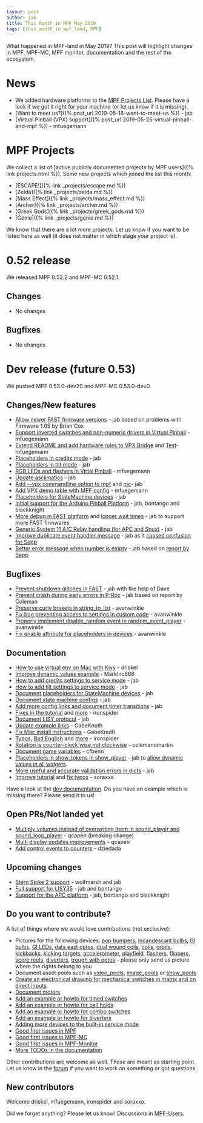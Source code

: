 ```yaml
---
layout: post
author: jab
title: This Month in MPF May 2019
tags: [this_month_in_mpf_land, MPF]
---
```

What happened in MPF-land in May 2019?
This post will highlight changes in MPF, MPF-MC, MPF monitor, documentation
and the rest of the ecosystem.

# News

* We added hardware platforms to the [MPF Projects List](https://missionpinball.org/projects.html). Please have a look if we got it right for your machine (or let us know if it is missing).
* [Want to meet us?]({% post_url 2019-05-18-want-to-meet-us %}) - jab
* [Virtual Pinball (VPX) support]({% post_url 2019-05-25-virtual-pinball-and-mpf %}) - mfuegemann


# MPF Projects

We collect a list of [active publicly documented projects by MPF users]({% link projects.html %}).
Some new projects which joined the list this month:

* [ESCAPE!]({% link _projects/escape.md %})
* [Zelda]({% link _projects/zelda.md %})
* [Mass Effect]({% link _projects/mass_effect.md %})
* [Archer]({% link _projects/archer.md %})
* [Greek Gods]({% link _projects/greek_gods.md %})
* [Genie]({% link _projects/genie.md %})

We know that there are a lot more projects. Let us know if you want to be listed here as well (it does not matter in which stage your project is).

# 0.52 release

We released MPF 0.52.2 and MPF-MC 0.52.1.

## Changes

* No changes

## Bugfixes

* No changes

# Dev release (future 0.53)

We pushed MPF 0.53.0-dev20 and MPF-MC 0.53.0-dev0.

## Changes/New features

* [Allow newer FAST firmware versions](https://github.com/missionpinball/mpf/pull/1356) - jab based on problems with Firmware 1.05 by Brian Cox
* [Support inverted switches and non-numeric drivers in Virtual Pinball](https://github.com/missionpinball/mpf/pull/1360) - mfuegemann
* [Extend README and add hardware rules to VPX Bridge](https://github.com/missionpinball/mpf-vpcom-bridge/pull/1) and [Test](https://github.com/missionpinball/mpf-vpcom-bridge/pull/2)- mfuegemann
* [Placeholders in credits mode](https://github.com/missionpinball/mpf/pull/1357) - jab
* [Placeholders in tilt mode](https://github.com/missionpinball/mpf/pull/1358) - jab
* [RGB LEDs and flashers in Virtal Pinball](https://github.com/missionpinball/mpf/pull/1363) - mfuegemann
* [Update asciimatics](https://github.com/missionpinball/mpf/pull/1362) - jab
* [Add --vpx commandline option to mpf](https://github.com/missionpinball/mpf/pull/1364) and [mc](https://github.com/missionpinball/mpf-mc/pull/373)- jab
* [Add VPX demo table with MPF config](https://github.com/missionpinball/mpf-vpcom-bridge/pull/3) - mfuegemann
* [Placeholders for StateMachine devices](https://github.com/missionpinball/mpf/pull/1365) - jab
* [Initial support for the Arduino Pinball Platform](https://github.com/missionpinball/mpf/commit/0021aa4c80c3f5c4db02c7ed0e797f0f2419340e) - jab, bontango and blackknight
* [More debug in FAST platform](https://github.com/missionpinball/mpf/commit/c79a36b312d33c5cc546e4d9637f51ccef3ddcaf) and [longer wait times](https://github.com/missionpinball/mpf/commit/e031cb047dcecaaeb9eb37fc11422ea657e2ed71) - jab to support more FAST firmwares
* [Generic System 11 A/C Relay handling (for APC and Snux)](https://github.com/missionpinball/mpf/pull/1370) - jab
* [Improve duplicate event handler message](https://github.com/missionpinball/mpf/commit/bebf593f97b068f07b3af69e93f48b3c8e595974) - jab as it [caused confusion for Sepp](https://groups.google.com/forum/#!topic/mpf-users/epVKlaU9Yo8)
* [Better error message when number is empty]() - jab based on [report by Sepp](https://groups.google.com/forum/#!msg/mpf-users/oHsUeEJr2yI/Y1hg21iNBAAJ) 

## Bugfixes

* [Prevent shutdown glitches in FAST](https://github.com/missionpinball/mpf/commit/90acd6c60da1c0b4a4922edbeaca247228a54d41) - jab with the help of Dave
* [Prevent crash during early errors in P-Roc](https://github.com/missionpinball/mpf/commit/95ac7c6eb8cd60712fa1c3cad557fcd9ffaa529a) - jab based on report by Coleman
* [Preserve curly brakets in string_to_list](https://github.com/missionpinball/mpf/pull/1361) - avanwinkle
* [Fix bug preventing access to settings in custom code](https://github.com/missionpinball/mpf/pull/1369) - avanwinkle
* [Properly implement disable_random event in random_event_player](https://github.com/missionpinball/mpf/pull/1374) - avanwinkle
* [Fix enable attribute for placeholders in devices](https://github.com/missionpinball/mpf/pull/1372) - avanwinkle

## Documentation

* [How to use virtual env on Mac with Kivy](https://github.com/missionpinball/mpf/pull/1355) - driskel
* [Improve dynamic values example](https://github.com/missionpinball/mpf-docs/pull/223) - MarkInc666
* [How to add credits settings to service mode](https://github.com/missionpinball/mpf-docs/commit/744f29f861a243d9e6c95a9d81aa56fa7f32feec) - jab
* [How to add tilt settings to service mode](https://github.com/missionpinball/mpf-docs/commit/8e05a161cfc21141a1e961f2a65ad8fa5b214d4c) - jab
* [Document placeholders for StateMachine devices](https://github.com/missionpinball/mpf-docs/pull/224) - jab
* [Document state machine configs](https://github.com/missionpinball/mpf-docs/commit/aadea2392c08c0d79ee96a8bc23b4d6639f6ae5e) - jab
* [Add more config links and document timer transitions](https://github.com/missionpinball/mpf-docs/commit/e797a5fc8457d521bfd4263908a0c226171ff2f7) - jab
* [Fixes in the tutorial](https://github.com/missionpinball/mpf-docs/pull/227) and [more](https://github.com/missionpinball/mpf-docs/pull/228) - ironspider
* [Document LISY protocol](https://github.com/missionpinball/mpf-docs/commit/cbb65ff49253befb1fb116d8d72d2f67a945f090) - jab
* [Update example links](https://github.com/missionpinball/mpf-docs/commit/8e0f5334f6df40733810c2627e71fc0db063808b) - GabeKnuth
* [Fix Mac install instructions](https://github.com/missionpinball/mpf-docs/commit/8016c8daf9c83ba2dafcde5ffef1244a02219a69) - GabeKnuth
* [Typos](https://github.com/missionpinball/mpf-docs/pull/232), [Bad English](https://github.com/missionpinball/mpf-docs/pull/230) and [more](https://github.com/missionpinball/mpf-docs/pull/229) - ironspider
* [Rotation is counter-clock wise not clockwise](https://github.com/missionpinball/mpf-docs/pull/231) - colemanomartin
* [Document game variables](https://github.com/missionpinball/mpf-docs/pull/233) - cfbenn
* [Placeholders in show_tokens in show_player](https://github.com/missionpinball/mpf/pull/1379) - jab to [allow dynamic values in all widgets](https://groups.google.com/forum/#!topic/mpf-users/lUd6Z2lU_eo)
* [More useful and accurate validation errors in dicts](https://github.com/missionpinball/mpf/commit/240c4f9faabd58b8e96b3509b9a7d28ad0fc13fc) - jab
* [Improve tutorial](https://github.com/missionpinball/mpf-docs/pull/235) and [fix typos](https://github.com/missionpinball/mpf-docs/pull/236) - soraxxo

Have a look at the [dev documentation](http://docs.missionpinball.org/en/dev/).
Do you have an example which is missing there? Please send it to us!

## Open PRs/Not landed yet

* [Multiply volumes instead of overwriting them in sound_player and sound_loop_player](https://github.com/missionpinball/mpf-mc/pull/333) - qcapen (breaking change)
* [Multi display updates improvements](https://github.com/missionpinball/mpf-mc/pull/323) - qcapen
* [Add control events to counters](https://github.com/missionpinball/mpf/pull/1342) - dziedada

## Upcoming changes

* [Stern Spike 2 support](https://github.com/missionpinball/mpf/issues/1246) - wolfmarsh and jab
* [Full support for LISY35](https://github.com/missionpinball/mpf/issues/1218) - jab and bontango
* [Support for the APC platform](https://github.com/missionpinball/mpf/issues/1345) - jab, bontango and blackknight

## Do you want to contribute?

A list of things where we would love contributions (not exclusive):

* Pictures for the following devices: [pop bumpers](http://docs.missionpinball.org/en/dev/mechs/pop_bumpers/index.html),
  [incandescant bulbs](http://docs.missionpinball.org/en/dev/mechs/lights/matrix_lights.html),
  [GI bulbs](http://docs.missionpinball.org/en/dev/mechs/lights/gis.html),
  [GI LEDs](http://docs.missionpinball.org/en/dev/mechs/lights/gis.html),
  [data east optos](http://docs.missionpinball.org/en/dev/mechs/switches/optos.html),
  [dual wound coils](http://docs.missionpinball.org/en/dev/mechs/coils/dual_wound_coils.html),
  [coils](http://docs.missionpinball.org/en/dev/mechs/coils/index.html),
  [orbits](http://docs.missionpinball.org/en/dev/mechs/loops/index.html),
  [kickbacks](http://docs.missionpinball.org/en/dev/mechs/kickbacks/index.html),
  [kicking targets](http://docs.missionpinball.org/en/dev/mechs/targets/kicking_targets/index.html),
  [accelerometer](http://docs.missionpinball.org/en/dev/mechs/accelerometers/index.html),
  [playfield](http://docs.missionpinball.org/en/dev/mechs/playfields/index.html),
  [flashers](http://docs.missionpinball.org/en/dev/mechs/lights/flashers.html),
  [flippers](http://docs.missionpinball.org/en/dev/mechs/flippers/index.html),
  [score reels](http://docs.missionpinball.org/en/dev/mechs/score_reels/index.html),
  [diverters](http://docs.missionpinball.org/en/dev/mechs/diverters/index.html),
  [trough with optos](http://docs.missionpinball.org/en/dev/mechs/troughs/index.html) - please only send us picture where the rights belong to you
* Document asset pools such as [video_pools](http://docs.missionpinball.org/en/dev/config/video_pools.html), [image_pools](http://docs.missionpinball.org/en/dev/config/image_pools.html) or [show_pools](http://docs.missionpinball.org/en/dev/config/show_pools.html)
* [Create an electronical drawing for mechanical switches in matrix and on direct inputs](http://docs.missionpinball.org/en/dev/mechs/switches/mechanical_switches.html)
* [Document motors](http://docs.missionpinball.org/en/dev/mechs/motors/index.html)
* [Add an example or howto for timed switches](http://docs.missionpinball.org/en/dev/game_logic/timed_switches/index.html)
* [Add an example or howto for ball holds](http://docs.missionpinball.org/en/dev/game_logic/ball_holds/index.html)
* [Add an example or howto for combo switches](http://docs.missionpinball.org/en/dev/game_logic/combo_switches/index.html)
* [Add an example or howto for diverters](http://docs.missionpinball.org/en/dev/mechs/diverters/index.html)
* [Adding more devices to the built-in service mode](https://github.com/missionpinball/mpf/issues/693)
* [Good first issues in MPF](https://github.com/missionpinball/mpf/issues?q=is%3Aissue+is%3Aopen+label%3A%22good+first+issue%22)
* [Good first issues in MPF-MC](https://github.com/missionpinball/mpf-mc/issues?q=is%3Aissue+is%3Aopen+label%3A%22help+wanted%22)
* [Good first issues in MPF-Monitor](https://github.com/missionpinball/mpf-monitor/issues?q=is%3Aissue+is%3Aopen+label%3A%22help+wanted%22)
* [More TODOs in the documentation](http://docs.missionpinball.org/en/dev/search.html?q=help_us_to_write_it&check_keywords=yes&area=default)

Other contributions are welcome as well.
Those are meant as starting point.
Let us know in the [forum](https://groups.google.com/forum/#!forum/mpf-users)
if you want to work on something or got questions.

## New contributors

Welcome driskel, mfuegemann, ironspider and soraxxo.

Did we forget anything? Please let us know!
Discussions in [MPF-Users](https://groups.google.com/forum/#!forum/mpf-users).
